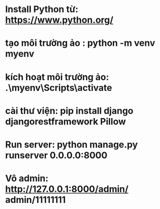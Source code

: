 # Install Python từ: https://www.python.org/

# tạo môi trường ảo : python -m venv myenv

# kích hoạt môi trường ảo: .\myenv\Scripts\activate

# cài thư viện: pip install django djangorestframework Pillow

# Run server: python manage.py runserver 0.0.0.0:8000

# Vô admin: http://127.0.0.1:8000/admin/ admin/11111111
